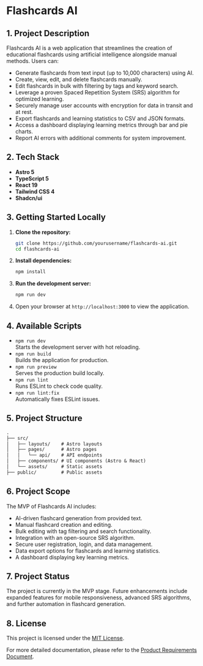 # Flashcards AI

## 1. Project Description
Flashcards AI is a web application that streamlines the creation of educational flashcards using artificial intelligence alongside manual methods. Users can:
- Generate flashcards from text input (up to 10,000 characters) using AI.
- Create, view, edit, and delete flashcards manually.
- Edit flashcards in bulk with filtering by tags and keyword search.
- Leverage a proven Spaced Repetition System (SRS) algorithm for optimized learning.
- Securely manage user accounts with encryption for data in transit and at rest.
- Export flashcards and learning statistics to CSV and JSON formats.
- Access a dashboard displaying learning metrics through bar and pie charts.
- Report AI errors with additional comments for system improvement.

## 2. Tech Stack
- **Astro 5**
- **TypeScript 5**
- **React 19**
- **Tailwind CSS 4**
- **Shadcn/ui**

## 3. Getting Started Locally
1. **Clone the repository:**
   ```bash
   git clone https://github.com/yourusername/flashcards-ai.git
   cd flashcards-ai
   ```
2. **Install dependencies:**
   ```bash
   npm install
   ```
3. **Run the development server:**
   ```bash
   npm run dev
   ```
4. Open your browser at `http://localhost:3000` to view the application.

## 4. Available Scripts
- `npm run dev`  
  Starts the development server with hot reloading.
- `npm run build`  
  Builds the application for production.
- `npm run preview`  
  Serves the production build locally.
- `npm run lint`  
  Runs ESLint to check code quality.
- `npm run lint:fix`  
  Automatically fixes ESLint issues.

## 5. Project Structure
```md
.
├── src/
│   ├── layouts/    # Astro layouts
│   ├── pages/      # Astro pages
│   │   └── api/    # API endpoints
│   ├── components/ # UI components (Astro & React)
│   └── assets/     # Static assets
├── public/         # Public assets
```

## 6. Project Scope
The MVP of Flashcards AI includes:
- AI-driven flashcard generation from provided text.
- Manual flashcard creation and editing.
- Bulk editing with tag filtering and search functionality.
- Integration with an open-source SRS algorithm.
- Secure user registration, login, and data management.
- Data export options for flashcards and learning statistics.
- A dashboard displaying key learning metrics.

## 7. Project Status
The project is currently in the MVP stage. Future enhancements include expanded features for mobile responsiveness, advanced SRS algorithms, and further automation in flashcard generation.

## 8. License
This project is licensed under the [MIT License](LICENSE).

For more detailed documentation, please refer to the [Product Requirements Document](./prd.md).